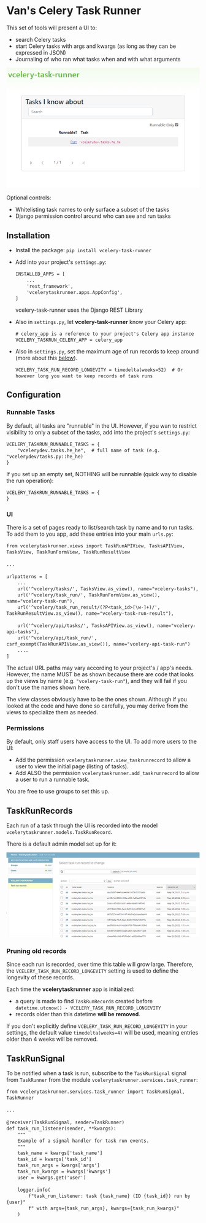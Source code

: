 # Van's Celery Task Runner

This set of tools will present a UI to:
- search Celery tasks
- start Celery tasks with args and kwargs (as long as they can be expressed in JSON)
- Journaling of who ran what tasks when and with what arguments

![tasks.png](tasks.png)

Optional controls:

- Whitelisting task names to only surface a subset of the tasks
- Django permission control around who can see and run tasks


## Installation

- Install the package: `pip install vcelery-task-runner`
- Add into your project's `settings.py`:
  ```
  INSTALLED_APPS = [
      ...
      'rest_framework',
      'vcelerytaskrunner.apps.AppConfig',
  ]
  ```
  
  vcelery-task-runner uses the Django REST Library
- Also in `settings.py`, let **vcelery-task-runner** know your Celery app:
  ```
  # celery_app is a reference to your project's Celery app instance
  VCELERY_TASKRUN_CELERY_APP = celery_app
  ```
- Also in `settings.py`, set the maximum age of run records to keep around (more about this [below](#taskrunrecords)).
  ```
  VCELERY_TASK_RUN_RECORD_LONGEVITY = timedelta(weeks=52)  # Or however long you want to keep records of task runs
  ```

## Configuration

### Runnable Tasks

By default, all tasks are "runnable" in the UI. However, if you wan to restrict
visibility to only a subset of the tasks, add into the project's `settings.py`:

```
VCELERY_TASKRUN_RUNNABLE_TASKS = {
    "vcelerydev.tasks.he_he",  # full name of task (e.g. "vcelerydev/tasks.py::he_he)
}
```

If you set up an empty set, NOTHING will be runnable (quick way to disable the run operation):

```
VCELERY_TASKRUN_RUNNABLE_TASKS = {
}
```
### UI

There is a set of pages ready to list/search task by name and to run tasks. To add them
to you app, add these entries into your main `urls.py`:

```
from vcelerytaskrunner.views import TaskRunAPIView, TasksAPIView, TasksView, TaskRunFormView, TaskRunResultView

...

urlpatterns = [
    ...
    url('^vcelery/tasks/', TasksView.as_view(), name="vcelery-tasks"),
    url('^vcelery/task_run/', TaskRunFormView.as_view(), name="vcelery-task-run"),
    url('^vcelery/task_run_result/(?P<task_id>[\w-]+)/', TaskRunResultView.as_view(), name="vcelery-task-run-result"),

    url('^vcelery/api/tasks/', TasksAPIView.as_view(), name="vcelery-api-tasks"),
    url('^vcelery/api/task_run/', csrf_exempt(TaskRunAPIView.as_view()), name="vcelery-api-task-run")
    ....
]
```

The actual URL paths may vary according to your project's / app's needs. However, the name MUST be as shown because
there are code that looks up the views by name (e.g. `"vcelery-task-run"`), and they will fail if you don't use the
names shown here.

The view classes obviously have to be the ones shown. Although if you looked at the code and have done so carefully,
you may derive from the views to specialize them as needed.


### Permissions

By default, only staff users have access to the UI. To add more users to the UI:

- Add the permission `vcelerytaskrunner.view_taskrunrecord` to allow a user to view the initial page (listing of tasks).
- Add ALSO the permission `vcelerytaskrunner.add_taskrunrecord` to allow a user to run a runnable task.

You are free to use groups to set this up.

## TaskRunRecords

Each run of a task through the UI is recorded into the model `vcelerytaskrunner.models.TaskRunRecord`. 

There is a default admin model set up for it:

![taskrunrecord_admin.png](taskrunrecord_admin.png)

### Pruning old records

Since each run is recorded, over time this table will grow large. Therefore, the `VCELERY_TASK_RUN_RECORD_LONGEVITY`
setting is used to define the longevity of these records. 

Each time the **vcelerytaskrunner** app is initialized:
- a query is made to find `TaskRunRecord`s created before `datetime.utcnow() - VCELERY_TASK_RUN_RECORD_LONGEVITY`
- records older than this datetime **will be removed**.

If you don't explicitly define `VCELERY_TASK_RUN_RECORD_LONGEVITY` in your settings, the default value 
`timedelta(weeks=4)` will be used, meaning entries older than 4 weeks will be removed.

## TaskRunSignal

To be notified when a task is run, subscribe to the `TaskRunSignal` signal from `TaskRunner` from the module
`vcelerytaskrunner.services.task_runner`:

```
from vcelerytaskrunner.services.task_runner import TaskRunSignal, TaskRunner

...

@receiver(TaskRunSignal, sender=TaskRunner)
def task_run_listener(sender, **kwargs):
    """
    Example of a signal handler for task run events.
    """
    task_name = kwargs['task_name']
    task_id = kwargs['task_id']
    task_run_args = kwargs['args']
    task_run_kwargs = kwargs['kwargs']
    user = kwargs.get('user')

    logger.info(
        f"task_run_listener: task {task_name} (ID {task_id}) run by {user}"
        f" with args={task_run_args}, kwargs={task_run_kwargs}"
    )
```
